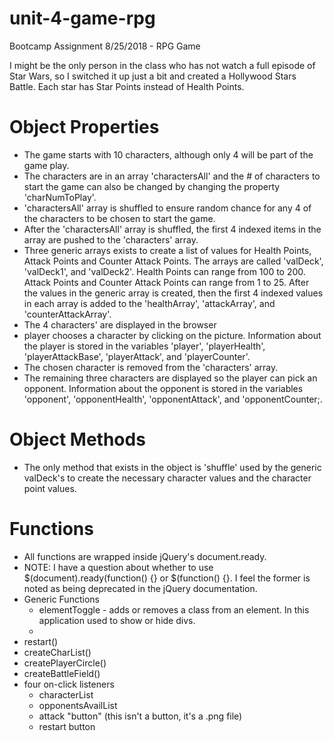 # unit-4-game-rpg
Bootcamp Assignment 8/25/2018 - RPG Game

I might be the only person in the class who has not watch a full episode of Star Wars, so I switched it up just a bit and created a Hollywood Stars Battle.
Each star has Star Points instead of Health Points.

# Object Properties
* The game starts with 10 characters, although only 4 will be part of the game play.
* The characters are in an array 'charactersAll' and the # of characters to start the game can also be changed by changing the property 'charNumToPlay'.
* 'charactersAll' array is shuffled to ensure random chance for any 4 of the characters to be chosen to start the game.
* After the 'charactersAll' array is shuffled, the first 4 indexed items in the array are pushed to the 'characters' array.
* Three generic arrays exists to create a list of values for Health Points, Attack Points and Counter Attack Points.  The arrays are called 'valDeck', 'valDeck1', and 'valDeck2'.  Health Points can range from 100 to 200.  Attack Points and Counter Attack Points can range from 1 to 25.  After the values in the generic array is created, then the first 4 indexed values in each array is added to the 'healthArray', 'attackArray', and 'counterAttackArray'. 
* The 4 characters' are displayed in the browser
* player chooses a character by clicking on the picture.  Information about the player is stored in the variables 'player', 'playerHealth', 'playerAttackBase', 'playerAttack', and 'playerCounter'.
* The chosen character is removed from the 'characters' array.
* The remaining three characters are displayed so the player can pick an opponent.  Information about the opponent is stored in the variables 'opponent', 'opponentHealth', 'opponentAttack', and 'opponentCounter;.

# Object Methods
* The only method that exists in the object is 'shuffle' used by the generic valDeck's to create the necessary character values and the character point values.

# Functions
* All functions are wrapped inside jQuery's document.ready.
* NOTE:  I have a question about whether to use $(document).ready(function() {} or $(function() {}.  I feel the former is noted as being deprecated in the jQuery documentation.  
* Generic Functions
  * elementToggle - adds or removes a class from an element.  In this application used to show or hide divs.
  * 
* restart()
* createCharList()
* createPlayerCircle()
* createBattleField()
* four on-click listeners
  * characterList
  * opponentsAvailList
  * attack "button" (this isn't a button, it's a .png file)
  * restart button




